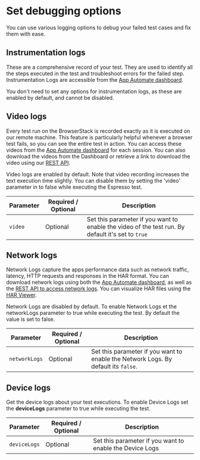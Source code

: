 # Set debugging options

You can use various logging options to debug your failed test cases and fix them with ease.

## Instrumentation logs
These are a comprehensive record of your test. They are used to identify all the steps executed in the test and troubleshoot errors for the failed step. Instrumentation Logs are accessible from the [App Automate dashboard](https://app-automate.browserstack.com/dashboard).

You don't need to set any options for instrumentation logs, as these are enabled by default, and cannot be disabled.

## Video logs
Every test run on the BrowserStack is recorded exactly as it is executed on our remote machine. This feature is particularly helpful whenever a browser test fails, so you can see the entire test in action. You can access these videos from the [App Automate dashboard](https://app-automate.browserstack.com/dashboard) for each session. You can also download the videos from the Dashboard or retrieve a link to download the video using our [REST API](https://www.browserstack.com/app-automate/rest-api?framework=xcuitest).

Video logs are enabled by default. Note that video recording increases the text execution time slightly. You can disable them by setting the 'video' parameter in to false while executing the Espresso test.

| Parameter | Required / Optional | Description |
| ---------- | ----------- | --------------- |
|`video`|Optional|Set this parameter if you want to enable the video of the test run. By default it's set to `true`|

## Network logs
Network Logs capture the apps performance data such as network traffic, latency, HTTP requests and responses in the HAR format. You can download network logs using both the [App Automate dashboard](https://app-automate.browserstack.com/dashboard), as well as the [REST API to access network logs](https://www.browserstack.com/app-automate/rest-api?framework=xcuitest). You can visualize HAR files using the [HAR Viewer](http://www.softwareishard.com/har/viewer/).

Network Logs are disabled by default. To enable Network Logs et the networkLogs parameter to true while executing the test. By default the value is set to false.

| Parameter | Required / Optional | Description |
| ---------- | ----------- | --------------- |
|`networkLogs`|Optional|Set this parameter if you want to enable the Network Logs. By default its `false`.|



## Device logs
Get the device logs about your test executions. To enable Device Logs set the **deviceLogs** parameter to true while executing the test. 

| Parameter | Required / Optional | Description |
| ---------- | ----------- | --------------- |
|`deviceLogs`|Optional|Set this parameter if you want to enable the Device Logs |



